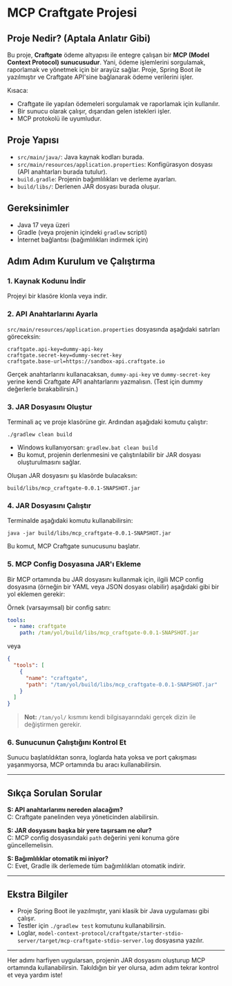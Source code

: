# MCP Craftgate Projesi

## Proje Nedir? (Aptala Anlatır Gibi)

Bu proje, **Craftgate** ödeme altyapısı ile entegre çalışan bir **MCP (Model Context Protocol) sunucusudur**. Yani, ödeme işlemlerini sorgulamak, raporlamak ve yönetmek için bir arayüz sağlar. Proje, Spring Boot ile yazılmıştır ve Craftgate API'sine bağlanarak ödeme verilerini işler.

Kısaca:
- Craftgate ile yapılan ödemeleri sorgulamak ve raporlamak için kullanılır.
- Bir sunucu olarak çalışır, dışarıdan gelen istekleri işler.
- MCP protokolü ile uyumludur.

## Proje Yapısı

- `src/main/java/`: Java kaynak kodları burada.
- `src/main/resources/application.properties`: Konfigürasyon dosyası (API anahtarları burada tutulur).
- `build.gradle`: Projenin bağımlılıkları ve derleme ayarları.
- `build/libs/`: Derlenen JAR dosyası burada oluşur.

## Gereksinimler

- Java 17 veya üzeri
- Gradle (veya projenin içindeki `gradlew` scripti)
- İnternet bağlantısı (bağımlılıkları indirmek için)

## Adım Adım Kurulum ve Çalıştırma

### 1. Kaynak Kodunu İndir

Projeyi bir klasöre klonla veya indir.

### 2. API Anahtarlarını Ayarla

`src/main/resources/application.properties` dosyasında aşağıdaki satırları göreceksin:

```
craftgate.api-key=dummy-api-key
craftgate.secret-key=dummy-secret-key
craftgate.base-url=https://sandbox-api.craftgate.io
```

Gerçek anahtarlarını kullanacaksan, `dummy-api-key` ve `dummy-secret-key` yerine kendi Craftgate API anahtarlarını yazmalısın. (Test için dummy değerlerle bırakabilirsin.)

### 3. JAR Dosyasını Oluştur

Terminali aç ve proje klasörüne gir. Ardından aşağıdaki komutu çalıştır:

```
./gradlew clean build
```

- Windows kullanıyorsan: `gradlew.bat clean build`
- Bu komut, projenin derlenmesini ve çalıştırılabilir bir JAR dosyası oluşturulmasını sağlar.

Oluşan JAR dosyasını şu klasörde bulacaksın:

```
build/libs/mcp_craftgate-0.0.1-SNAPSHOT.jar
```

### 4. JAR Dosyasını Çalıştır

Terminalde aşağıdaki komutu kullanabilirsin:

```
java -jar build/libs/mcp_craftgate-0.0.1-SNAPSHOT.jar
```

Bu komut, MCP Craftgate sunucusunu başlatır.

### 5. MCP Config Dosyasına JAR'ı Ekleme

Bir MCP ortamında bu JAR dosyasını kullanmak için, ilgili MCP config dosyasına (örneğin bir YAML veya JSON dosyası olabilir) aşağıdaki gibi bir yol eklemen gerekir:

Örnek (varsayımsal) bir config satırı:

```yaml
tools:
  - name: craftgate
    path: /tam/yol/build/libs/mcp_craftgate-0.0.1-SNAPSHOT.jar
```

veya

```json
{
  "tools": [
    {
      "name": "craftgate",
      "path": "/tam/yol/build/libs/mcp_craftgate-0.0.1-SNAPSHOT.jar"
    }
  ]
}
```

> **Not:** `/tam/yol/` kısmını kendi bilgisayarındaki gerçek dizin ile değiştirmen gerekir.

### 6. Sunucunun Çalıştığını Kontrol Et

Sunucu başlatıldıktan sonra, loglarda hata yoksa ve port çakışması yaşanmıyorsa, MCP ortamında bu aracı kullanabilirsin.

---

## Sıkça Sorulan Sorular

**S: API anahtarlarımı nereden alacağım?**  
C: Craftgate panelinden veya yöneticinden alabilirsin.

**S: JAR dosyasını başka bir yere taşırsam ne olur?**  
C: MCP config dosyasındaki `path` değerini yeni konuma göre güncellemelisin.

**S: Bağımlılıklar otomatik mi iniyor?**  
C: Evet, Gradle ilk derlemede tüm bağımlılıkları otomatik indirir.

---

## Ekstra Bilgiler

- Proje Spring Boot ile yazılmıştır, yani klasik bir Java uygulaması gibi çalışır.
- Testler için `./gradlew test` komutunu kullanabilirsin.
- Loglar, `model-context-protocol/craftgate/starter-stdio-server/target/mcp-craftgate-stdio-server.log` dosyasına yazılır.

---

Her adımı harfiyen uygularsan, projenin JAR dosyasını oluşturup MCP ortamında kullanabilirsin. Takıldığın bir yer olursa, adım adım tekrar kontrol et veya yardım iste! 